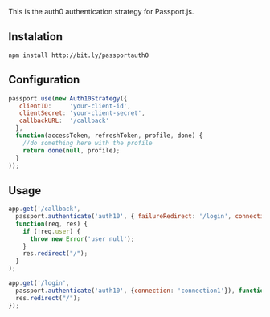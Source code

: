 This is the auth0 authentication strategy for Passport.js.

## Instalation

	npm install http://bit.ly/passportauth0

## Configuration

~~~js
passport.use(new Auth10Strategy({
   clientID: 	 'your-client-id',
   clientSecret: 'your-client-secret',
   callbackURL:  '/callback'
  },
  function(accessToken, refreshToken, profile, done) {
    //do something here with the profile
    return done(null, profile);
  }
));
~~~

## Usage

~~~js
app.get('/callback', 
  passport.authenticate('auth10', { failureRedirect: '/login', connection: 'connection1' }), 
  function(req, res) {
    if (!req.user) {
      throw new Error('user null');
    }
    res.redirect("/");
  }
);

app.get('/login', 
  passport.authenticate('auth10', {connection: 'connection1'}), function (req, res) {
  res.redirect("/");
});
~~~